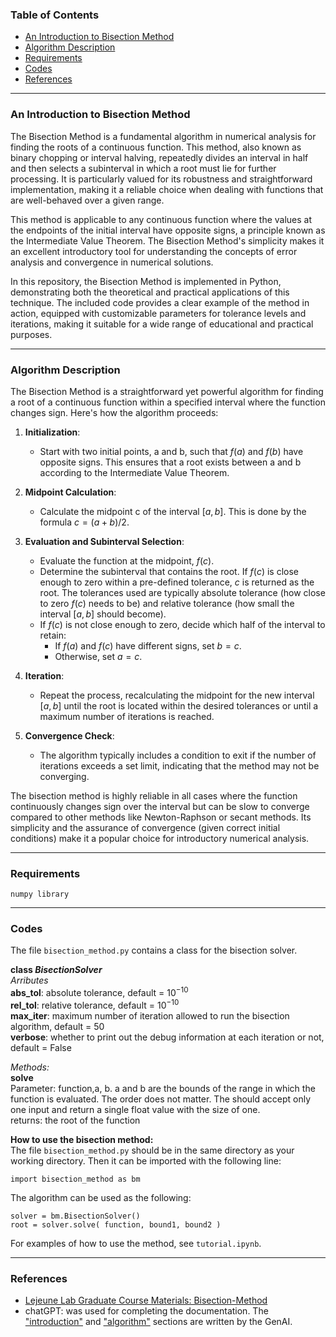 ### Table of Contents
* [An Introduction to Bisection Method](#intro)
* [Algorithm Description](#ad)
* [Requirements](#requirements)
* [Codes](#codes)
* [References](#references)
---

### An Introduction to Bisection Method <a name="intro"></a>

The Bisection Method is a fundamental algorithm in numerical analysis for finding the roots of a continuous function. This method, also known as binary chopping or interval halving, repeatedly divides an interval in half and then selects a subinterval in which a root must lie for further processing. It is particularly valued for its robustness and straightforward implementation, making it a reliable choice when dealing with functions that are well-behaved over a given range.

This method is applicable to any continuous function where the values at the endpoints of the initial interval have opposite signs, a principle known as the Intermediate Value Theorem. The Bisection Method's simplicity makes it an excellent introductory tool for understanding the concepts of error analysis and convergence in numerical solutions.

In this repository, the Bisection Method is implemented in Python, demonstrating both the theoretical and practical applications of this technique. The included code provides a clear example of the method in action, equipped with customizable parameters for tolerance levels and iterations, making it suitable for a wide range of educational and practical purposes.

---


### Algorithm Description <a name="ad"></a>

The Bisection Method is a straightforward yet powerful algorithm for finding a root of a continuous function within a specified interval where the function changes sign. Here's how the algorithm proceeds:

1. **Initialization**: 
   - Start with two initial points, a and b, such that $f(a)$ and $f(b)$ have opposite signs. This ensures that a root exists between a and b according to the Intermediate Value Theorem.

2. **Midpoint Calculation**:
   - Calculate the midpoint c of the interval $[a, b]$. This is done by the formula $c = (a + b) / 2$.

3. **Evaluation and Subinterval Selection**:
   - Evaluate the function at the midpoint, $f(c)$. 
   - Determine the subinterval that contains the root. If $f(c)$ is close enough to zero within a pre-defined tolerance, $c$ is returned as the root. The tolerances used are typically absolute tolerance (how close to zero $f(c)$ needs to be) and relative tolerance (how small the interval $[a, b]$ should become).
   - If $f(c)$ is not close enough to zero, decide which half of the interval to retain:
     - If $f(a)$ and $f(c)$ have different signs, set $b = c$.
     - Otherwise, set $a = c$.

4. **Iteration**:
   - Repeat the process, recalculating the midpoint for the new interval $[a, b]$ until the root is located within the desired tolerances or until a maximum number of iterations is reached.

5. **Convergence Check**:
   - The algorithm typically includes a condition to exit if the number of iterations exceeds a set limit, indicating that the method may not be converging.

The bisection method is highly reliable in all cases where the function continuously changes sign over the interval but can be slow to converge compared to other methods like Newton-Raphson or secant methods. Its simplicity and the assurance of convergence (given correct initial conditions) make it a popular choice for introductory numerical analysis.


---

### Requirements

`numpy library`

---

### Codes
The file `bisection_method.py` contains a class for the bisection solver.


**class *BisectionSolver***  
*Arributes*  
**abs_tol**: absolute tolerance, default = $10^{-10}$  
**rel_tol**: relative tolerance, default = $10^{-10}$  
**max_iter**: maximum number of iteration allowed to run the bisection algorithm, default = 50  
**verbose**: whether to print out the debug information at each iteration or not, default = False

*Methods:*  
**solve**  
Parameter: function,a, b. a and b are the bounds of the range in which the function is evaluated. The order does not matter. The should accept only one input and return a single float value with the size of one.      
returns: the root of the function

**How to use the bisection method:**  
The file `bisection_method.py` should be in the same directory as your working directory. Then it can be imported with the following line:
```
import bisection_method as bm
```
The algorithm can be used as the following:
```
solver = bm.BisectionSolver()  
root = solver.solve( function, bound1, bound2 )
```
For examples of how to use the method, see `tutorial.ipynb`.

---
### References
* [Lejeune Lab Graduate Course Materials: Bisection-Method](https://github.com/Lejeune-Lab-Graduate-Course-Materials/bisection-method/tree/main)
* chatGPT: was used for completing the documentation. The ["introduction"](#intro) and ["algorithm"](#ad) sections are written by the GenAI.


